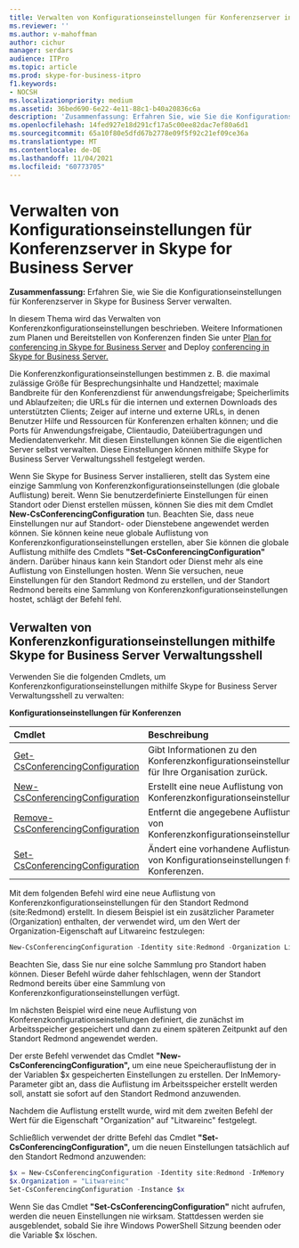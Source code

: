 ```yaml
---
title: Verwalten von Konfigurationseinstellungen für Konferenzserver in Skype for Business Server
ms.reviewer: ''
ms.author: v-mahoffman
author: cichur
manager: serdars
audience: ITPro
ms.topic: article
ms.prod: skype-for-business-itpro
f1.keywords:
- NOCSH
ms.localizationpriority: medium
ms.assetid: 36bed690-6e22-4e11-88c1-b40a20836c6a
description: 'Zusammenfassung: Erfahren Sie, wie Sie die Konfigurationseinstellungen für Konferenzserver in Skype for Business Server verwalten.'
ms.openlocfilehash: 14fed927e18d291cf17a5c00ee82dac7ef80a6d1
ms.sourcegitcommit: 65a10f80e5dfd67b2778e09f5f92c21ef09ce36a
ms.translationtype: MT
ms.contentlocale: de-DE
ms.lasthandoff: 11/04/2021
ms.locfileid: "60773705"
---
```

# <a name="manage-conferencing-server-configuration-settings-in-skype-for-business-server"></a>Verwalten von Konfigurationseinstellungen für Konferenzserver in Skype for Business Server
 
**Zusammenfassung:** Erfahren Sie, wie Sie die Konfigurationseinstellungen für Konferenzserver in Skype for Business Server verwalten.
  
In diesem Thema wird das Verwalten von Konferenzkonfigurationseinstellungen beschrieben. Weitere Informationen zum Planen und Bereitstellen von Konferenzen finden Sie unter [Plan for conferencing in Skype for Business Server](../../plan-your-deployment/conferencing/conferencing.md) and Deploy [conferencing in Skype for Business Server.](../../deploy/deploy-conferencing/deploy-conferencing.md)
  
Die Konferenzkonfigurationseinstellungen bestimmen z. B. die maximal zulässige Größe für Besprechungsinhalte und Handzettel; maximale Bandbreite für den Konferenzdienst für anwendungsfreigabe; Speicherlimits und Ablaufzeiten; die URLs für die internen und externen Downloads des unterstützten Clients; Zeiger auf interne und externe URLs, in denen Benutzer Hilfe und Ressourcen für Konferenzen erhalten können; und die Ports für Anwendungsfreigabe, Clientaudio, Dateiübertragungen und Mediendatenverkehr. Mit diesen Einstellungen können Sie die eigentlichen Server selbst verwalten. Diese Einstellungen können mithilfe Skype for Business Server Verwaltungsshell festgelegt werden.
  
Wenn Sie Skype for Business Server installieren, stellt das System eine einzige Sammlung von Konferenzkonfigurationseinstellungen (die globale Auflistung) bereit. Wenn Sie benutzerdefinierte Einstellungen für einen Standort oder Dienst erstellen müssen, können Sie dies mit dem Cmdlet **New-CsConferencingConfiguration** tun. Beachten Sie, dass neue Einstellungen nur auf Standort- oder Dienstebene angewendet werden können. Sie können keine neue globale Auflistung von Konferenzkonfigurationseinstellungen erstellen, aber Sie können die globale Auflistung mithilfe des Cmdlets **"Set-CsConferencingConfiguration"** ändern. Darüber hinaus kann kein Standort oder Dienst mehr als eine Auflistung von Einstellungen hosten. Wenn Sie versuchen, neue Einstellungen für den Standort Redmond zu erstellen, und der Standort Redmond bereits eine Sammlung von Konferenzkonfigurationseinstellungen hostet, schlägt der Befehl fehl.
  
## <a name="manage-conferencing-configuration-settings-by-using-skype-for-business-server-management-shell"></a>Verwalten von Konferenzkonfigurationseinstellungen mithilfe Skype for Business Server Verwaltungsshell

Verwenden Sie die folgenden Cmdlets, um Konferenzkonfigurationseinstellungen mithilfe Skype for Business Server Verwaltungsshell zu verwalten:
  
**Konfigurationseinstellungen für Konferenzen**

|**Cmdlet**|**Beschreibung**|
|:-----|:-----|
|[Get-CsConferencingConfiguration](/powershell/module/skype/get-csconferencingconfiguration?view=skype-ps) <br/> |Gibt Informationen zu den Konferenzkonfigurationseinstellungen für Ihre Organisation zurück.  <br/> |
|[New-CsConferencingConfiguration](/powershell/module/skype/new-csconferencingconfiguration?view=skype-ps) <br/> |Erstellt eine neue Auflistung von Konferenzkonfigurationseinstellungen.  <br/> |
|[Remove-CsConferencingConfiguration](/powershell/module/skype/remove-csconferencingconfiguration?view=skype-ps) <br/> |Entfernt die angegebene Auflistung von Konferenzkonfigurationseinstellungen.  <br/> |
|[Set-CsConferencingConfiguration](/powershell/module/skype/set-csconferencingconfiguration?view=skype-ps) <br/> |Ändert eine vorhandene Auflistung von Konfigurationseinstellungen für Konferenzen.  <br/> |
   
Mit dem folgenden Befehl wird eine neue Auflistung von Konferenzkonfigurationseinstellungen für den Standort Redmond (site:Redmond) erstellt. In diesem Beispiel ist ein zusätzlicher Parameter (Organization) enthalten, der verwendet wird, um den Wert der Organization-Eigenschaft auf Litwareinc festzulegen: 
  
```PowerShell
New-CsConferencingConfiguration -Identity site:Redmond -Organization Litwareinc
```

Beachten Sie, dass Sie nur eine solche Sammlung pro Standort haben können. Dieser Befehl würde daher fehlschlagen, wenn der Standort Redmond bereits über eine Sammlung von Konferenzkonfigurationseinstellungen verfügt. 
  
Im nächsten Beispiel wird eine neue Auflistung von Konferenzkonfigurationseinstellungen definiert, die zunächst im Arbeitsspeicher gespeichert und dann zu einem späteren Zeitpunkt auf den Standort Redmond angewendet werden. 
  
Der erste Befehl verwendet das Cmdlet **"New-CsConferencingConfiguration",** um eine neue Speicherauflistung der in der Variablen $x gespeicherten Einstellungen zu erstellen. Der InMemory-Parameter gibt an, dass die Auflistung im Arbeitsspeicher erstellt werden soll, anstatt sie sofort auf den Standort Redmond anzuwenden.
  
Nachdem die Auflistung erstellt wurde, wird mit dem zweiten Befehl der Wert für die Eigenschaft "Organization" auf "Litwareinc" festgelegt. 
  
Schließlich verwendet der dritte Befehl das Cmdlet **"Set-CsConferencingConfiguration",** um die neuen Einstellungen tatsächlich auf den Standort Redmond anzuwenden:
  
```PowerShell
$x = New-CsConferencingConfiguration -Identity site:Redmond -InMemory
$x.Organization = "Litwareinc"
Set-CsConferencingConfiguration -Instance $x
```

Wenn Sie das Cmdlet **"Set-CsConferencingConfiguration"** nicht aufrufen, werden die neuen Einstellungen nie wirksam. Stattdessen werden sie ausgeblendet, sobald Sie ihre Windows PowerShell Sitzung beenden oder die Variable $x löschen.
